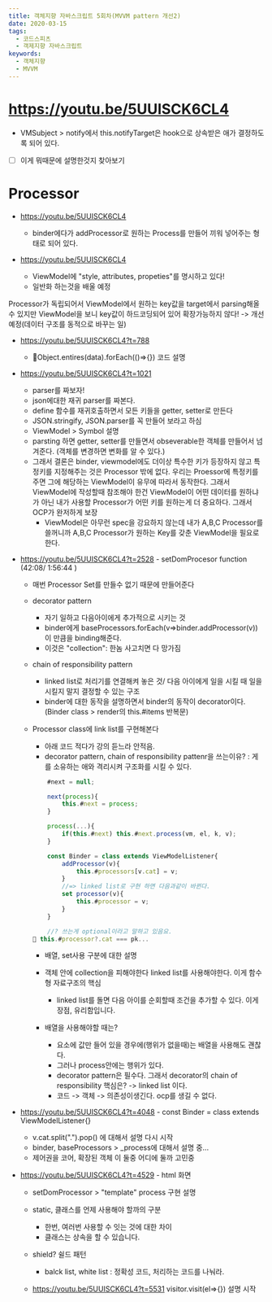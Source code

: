 ```yaml
---
title: 객체지향 자바스크립트 5회차(MVVM pattern 개선2)
date: 2020-03-15
tags:
  - 코드스피츠
  - 객제지향 자바스크립트
keywords:
  - 객체지향
  - MVVM
---
```


# https://youtu.be/5UUISCK6CL4
 * VMSubject > notify에서 this.notifyTarget은 hook으로 상속받은 애가 결정하도록 되어 있다. 
 * [ ] 이게 뭐때문에 설명한것지 찾아보기 


# Processor
* https://youtu.be/5UUISCK6CL4
    - binder에다가 addProcessor로 원하는 Process를 만들어 끼워 넣어주는 형태로 되어 있다. 

* https://youtu.be/5UUISCK6CL4
    - ViewModel에 "style, attributes, propeties"를 명시하고 있다! 
    - 일반화 하는것을 배울 예정 

Processor가 독립되어서 ViewModel에서 원하는 key값을 target에서 parsing해올 수 있지만 
ViewModel을 보니 key값이 하드코딩되어 있어 확장가능하지 않다! -> 개선예정(데이터 구조를 동적으로 바꾸는 일)

* https://youtu.be/5UUISCK6CL4?t=788
    - Object.entires(data).forEach(()=>{}) 코드 설명 


* https://youtu.be/5UUISCK6CL4?t=1021
    - parser를 짜보자! 
    - json에대한 재귀 parser를 짜본다.
    - define 함수를 재귀호출하면서 모든 키들을 getter, setter로 만든다 
    - JSON.stringify, JSON.parser를 꼭 만들어 보라고 하심
    - ViewModel > Symbol 설명 
    - parsting 하면 getter, setter를 만들면서 obseverable한 객체를 만들어서 넘겨준다. (객체를 변경하면 변화를 알 수 있다.)
    - 그래서 결론은 binder, viewmodel에도 더이상 특수한 키가 등장하지 않고 특정키를 지정해주는 것은 Processor 밖에 없다. 
    우리는 Proessor에 특정키를 주면 그에 해당하는 ViewModel이 유무에 따라서 동작한다. 그래서 ViewModel에 작성할때 참조해야 한건 ViewModel이 어떤 데이터를 원하냐가 아닌 내가 사용할 Processor가 어떤 키를 원하는게 더 중요하다. 그래서 OCP가 완저하게 보장
        - ViewModel은 아무런 spec을 강요하지 않는데 내가 A,B,C Processor를 쓸꺼니까 A,B,C Processor가 원하는 Key를 갖춘 ViewModel을 필요로 한다.  

* https://youtu.be/5UUISCK6CL4?t=2528 - setDomProcesor function (42:08/ 1:56:44 )
    * 매번 Processor Set를 만들수 없기 때문에 만들어준다 
    * decorator pattern
        - 자기 일하고 다음아이에게 추가적으로 시키는 것 
        - binder에게 baseProcessors.forEach(v=>binder.addProcessor(v)) 이 만큼을 binding해준다. 
        - 이것은 "collection": 한놈 사고치면 다 망가짐
    * chain of responsibility pattern
        - linked list로 처리기를 연결해켜 놓은 것/ 다음 아이에게 일을 시킬 때 일을 시킬지 말지 결정할 수 있는 구조
        - binder에 대한 동작을 설명하면서 binder의 동작이 decorator이다. (Binder class > render의 this.#items 반복문)
        
    * Processor class에 link list를 구현해본다
        - 아래 코드 적다가 강의 듣느라 안적음. 
        - decorator pattern, chain of responsibility pattenr을 쓰는이유? 
            : 게를 소유하는 애와 격리시켜 구조화를 시킬 수 있다. 
        ```js
            #next = null;

            next(process){
                this.#next = process;
            }

            process(...){
                if(this.#next) this.#next.process(vm, el, k, v);
            }

            const Binder = class extends ViewModelListener{
                addProcessor(v){
                    this.#processors[v.cat] = v;
                }
                //=> linked list로 구현 하면 다음과같이 바뀐다. 
                set processor(v){
                    this.#processor = v;
                }
            }
        ```
        ```js
            //? 쓰는게 optional이라고 말하고 있음요. 
         this.#processor?.cat === pk... 
        ```
        - 배열, set사용 구분에 대한 설명
        - 객체 안에 collection을 피해야한다 linked list를 사용해야한다. 이게 함수형 자료구조의 핵심 
            - linked list를 돌면 다음 아이를 순회할때 조건을 추가할 수 있다. 이게 장점, 유리함입니다.

        - 배열을 사용해야할 때는? 
            - 요소에 값만 들어 있을 경우에(행위가 없을때)는 배열을 사용해도 괜찮다. 
            - 그러나 process안에는 행위가 있다. 
            - decorator pattern은 필수다. 그래서 decorator의 chain of responsibility 핵심은? -> linked list 이다.
            - 코드 -> 객체 -> 의존성이생긴다. ocp를 생길 수 없다.


    
* https://youtu.be/5UUISCK6CL4?t=4048 - const Binder = class extends ViewModelListener{}
    - v.cat.split(".").pop() 에 대해서 설명 다시 시작
    - binder, baseProcessors > _process에 대해서 설명 중...
    - 제어권을 코어, 확장된 객체 이 둘중 어디에 둘까 고민중 
 

 * https://youtu.be/5UUISCK6CL4?t=4529 - html 화면  
    - setDomProcessor > "template" process 구현 설명 

    - static, 클래스를 언제 사용해야 할까의 구분
        - 한번, 여러번 사용할 수 잇는 것에 대한 차이 
        - 클래스는 상속을 할 수 있습니다. 

    - shield? 쉴드 패턴 
        - balck list, white list : 정확성 코드, 처리하는 코드를 나눠라. 
    
    - https://youtu.be/5UUISCK6CL4?t=5531 visitor.visit(el=>{}) 설명 시작